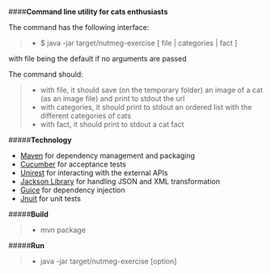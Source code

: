 ####**Command line utility for cats enthusiasts**

The command has the following interface:
> - $ java -jar target/nutmeg-exercise [ file | categories | fact ]

with file being the default if no arguments are passed

The command should:
> - with file, it should save (on the temporary folder) an image of a cat (as an image file) and print to stdout the url
> - with categories, it should print to stdout an ordered list with the different categories of cats
> - with fact, it should print to stdout a cat fact

#####**Technology**
- [Maven](https://maven.apache.org/) for dependency management and packaging
- [Cucumber](https://cucumber.io/) for acceptance tests
- [Unirest](http://unirest.io/java.html) for interacting with the external APIs
- [Jackson Library](https://github.com/FasterXML/jackson) for handling JSON and XML transformation
- [Guice](https://github.com/google/guice) for dependency injection
- [Jnuit](http://junit.org/) for unit tests

#####**Build**
> - mvn package

#####**Run**
> - java -jar target/nutmeg-exercise [option]
